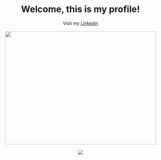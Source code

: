<div align="center">
 <h1>Welcome, this is my profile!</h1>
 <span font-size="14px">Visit my <a href="https://www.linkedin.com/in/luiz-toquetto/">Linkedin</a></span><br/><br/>
 <img height="360" width="480" src="https://cdn.pixabay.com/photo/2018/09/24/08/31/pixel-cells-3699334_960_720.png" />
</div>

<div align="center">
  <br/><img src="https://github-readme-stats.vercel.app/api/top-langs/?username=luiztoquetto&layout=compact&theme=default" />
</div>

